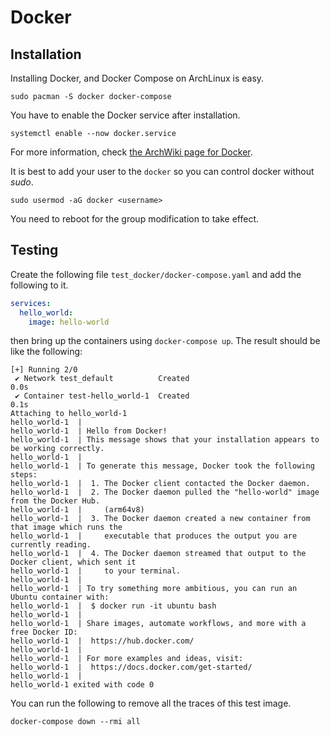 # Docker

## Installation

Installing Docker, and Docker Compose on ArchLinux is easy.

```shell
sudo pacman -S docker docker-compose
```

You have to enable the Docker service after installation.

```shell
systemctl enable --now docker.service
```

For more information, check [the ArchWiki page for Docker](https://wiki.archlinux.org/title/docker).

It is best to add your user to the `docker` so you can control docker without *sudo*.

```shell
sudo usermod -aG docker <username>
```

You need to reboot for the group modification to take effect.

## Testing

Create the following file `test_docker/docker-compose.yaml` and add the following to it.

```yaml
services:
  hello_world:
    image: hello-world
```

then bring up the containers using `docker-compose up`. The result should be like the following:

```shell
[+] Running 2/0
 ✔ Network test_default          Created                                                                                                                                                                       0.0s
 ✔ Container test-hello_world-1  Created                                                                                                                                                                       0.1s
Attaching to hello_world-1
hello_world-1  |
hello_world-1  | Hello from Docker!
hello_world-1  | This message shows that your installation appears to be working correctly.
hello_world-1  |
hello_world-1  | To generate this message, Docker took the following steps:
hello_world-1  |  1. The Docker client contacted the Docker daemon.
hello_world-1  |  2. The Docker daemon pulled the "hello-world" image from the Docker Hub.
hello_world-1  |     (arm64v8)
hello_world-1  |  3. The Docker daemon created a new container from that image which runs the
hello_world-1  |     executable that produces the output you are currently reading.
hello_world-1  |  4. The Docker daemon streamed that output to the Docker client, which sent it
hello_world-1  |     to your terminal.
hello_world-1  |
hello_world-1  | To try something more ambitious, you can run an Ubuntu container with:
hello_world-1  |  $ docker run -it ubuntu bash
hello_world-1  |
hello_world-1  | Share images, automate workflows, and more with a free Docker ID:
hello_world-1  |  https://hub.docker.com/
hello_world-1  |
hello_world-1  | For more examples and ideas, visit:
hello_world-1  |  https://docs.docker.com/get-started/
hello_world-1  |
hello_world-1 exited with code 0
```

You can run the following to remove all the traces of this test image.

```shell
docker-compose down --rmi all
```
